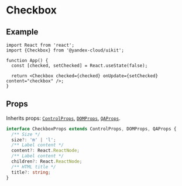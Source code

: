 # Checkbox

## Example

```tsx
import React from 'react';
import {Checkbox} from '@yandex-cloud/uikit';

function App() {
  const [checked, setChecked] = React.useState(false);

  return <Checkbox checked={checked} onUpdate={setChecked} content="checkbox" />;
}
```

## Props

Inherits props: [`ControlProps`](../README.md#controlprops), [`DOMProps`](../README.md#domprops), [`QAProps`](../README.md#qaprops).

```ts
interface CheckboxProps extends ControlProps, DOMProps, QAProps {
  /** Size */
  size?: 'm' | 'l';
  /** Label content */
  content?: React.ReactNode;
  /** Label content */
  children?: React.ReactNode;
  /** HTML title */
  title?: string;
}
```
